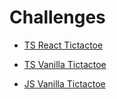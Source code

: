 # Challenges

* [TS React Tictactoe](/ts-react-tictactoe)

* [TS Vanilla Tictactoe](/ts-vanilla-tictactoe)

* [JS Vanilla Tictactoe](/js-vanilla-tictactoe)
